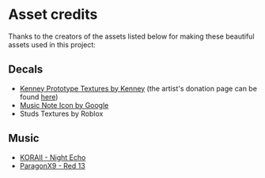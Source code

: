 # Asset credits
Thanks to the creators of the assets listed below for making these beautiful assets used in this project:

## Decals
- [Kenney Prototype Textures by Kenney](https://godotengine.org/asset-library/asset/780) (the artist's donation page can be found [here](https://kenney.itch.io/kenney-donation))
- [Music Note Icon by Google](https://fonts.google.com/icons?selected=Material%20Icons%20Round%3Amusic_note%3A)
- Studs Textures by Roblox

## Music
- [KORAII - Night Echo](https://www.newgrounds.com/audio/listen/672358)
- [ParagonX9 - Red 13](https://www.newgrounds.com/audio/listen/464352)
